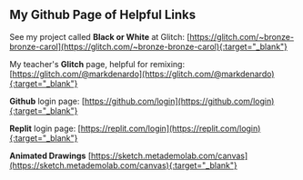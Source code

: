 ## My Github Page of Helpful Links


See my project called **Black or White** at Glitch: [https://glitch.com/~bronze-bronze-carol](https://glitch.com/~bronze-bronze-carol){:target="_blank"}

 
  
My teacher's **Glitch** page, helpful for remixing: [https://glitch.com/@markdenardo](https://glitch.com/@markdenardo){:target="_blank"}
 
 
 
**Github** login page: [https://github.com/login](https://github.com/login){:target="_blank"} 
 
 
 
 
**Replit** login page: [https://replit.com/login](https://replit.com/login){:target="_blank"}
 
 
 
 
**Animated Drawings** [https://sketch.metademolab.com/canvas](https://sketch.metademolab.com/canvas){:target="_blank"}
 
 
 
 
